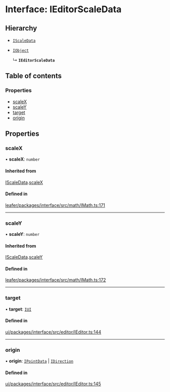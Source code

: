 # Interface: IEditorScaleData

## Hierarchy

- [`IScaleData`](IScaleData.md)

- [`IObject`](IObject.md)

  ↳ **`IEditorScaleData`**

## Table of contents

### Properties

- [scaleX](IEditorScaleData.md#scalex)
- [scaleY](IEditorScaleData.md#scaley)
- [target](IEditorScaleData.md#target)
- [origin](IEditorScaleData.md#origin)

## Properties

### scaleX

• **scaleX**: `number`

#### Inherited from

[IScaleData](IScaleData.md).[scaleX](IScaleData.md#scalex)

#### Defined in

[leafer/packages/interface/src/math/IMath.ts:171](https://github.com/leaferjs/leafer/blob/27e942d/packages/interface/src/math/IMath.ts#L171)

___

### scaleY

• **scaleY**: `number`

#### Inherited from

[IScaleData](IScaleData.md).[scaleY](IScaleData.md#scaley)

#### Defined in

[leafer/packages/interface/src/math/IMath.ts:172](https://github.com/leaferjs/leafer/blob/27e942d/packages/interface/src/math/IMath.ts#L172)

___

### target

• **target**: [`IUI`](IUI.md)

#### Defined in

[ui/packages/interface/src/editor/IEditor.ts:144](https://github.com/leaferjs/leafer-ui/blob/e76fc82/packages/interface/src/editor/IEditor.ts#L144)

___

### origin

• **origin**: [`IPointData`](IPointData.md) \| [`IDirection`](../modules.md#idirection)

#### Defined in

[ui/packages/interface/src/editor/IEditor.ts:145](https://github.com/leaferjs/leafer-ui/blob/e76fc82/packages/interface/src/editor/IEditor.ts#L145)
